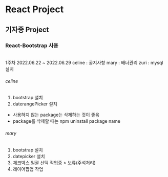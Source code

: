 # React Project

## 기자증 Project

### React-Bootstrap 사용

######

1주차 2022.06.22 ~ 2022.06.29
celine : 공지사항
mary : 배너관리
zuri : mysql 설치

###### celine

1. bootstrap 설치
2. daterangePicker 설치

- 사용하지 않는 package는 삭제하는 것이 좋음
- package를 삭제할 때는 npm uninstall package name

###### mary

1. bootstrap 설치
2. datepicker 설치
3. 체크박스 일괄 선택 작업중 > 보류(주석처리)
4. 레이어팝업 작업


